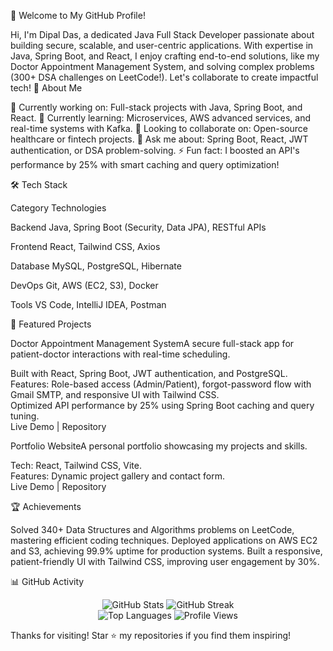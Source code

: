👋 Welcome to My GitHub Profile!

Hi, I'm Dipal Das, a dedicated Java Full Stack Developer passionate about building secure, scalable, and user-centric applications. With expertise in Java, Spring Boot, and React, I enjoy crafting end-to-end solutions, like my Doctor Appointment Management System, and solving complex problems (300+ DSA challenges on LeetCode!). Let's collaborate to create impactful tech!
🚀 About Me

🔭 Currently working on: Full-stack projects with Java, Spring Boot, and React.
🌱 Currently learning: Microservices, AWS advanced services, and real-time systems with Kafka.
👯 Looking to collaborate on: Open-source healthcare or fintech projects.
💬 Ask me about: Spring Boot, React, JWT authentication, or DSA problem-solving.
⚡ Fun fact: I boosted an API's performance by 25% with smart caching and query optimization!

🛠️ Tech Stack



Category
Technologies



Backend
Java, Spring Boot (Security, Data JPA), RESTful APIs


Frontend
React, Tailwind CSS, Axios


Database
MySQL, PostgreSQL, Hibernate


DevOps
Git, AWS (EC2, S3), Docker


Tools
VS Code, IntelliJ IDEA, Postman



🌟 Featured Projects

Doctor Appointment Management SystemA secure full-stack app for patient-doctor interactions with real-time scheduling.  

Built with React, Spring Boot, JWT authentication, and PostgreSQL.  
Features: Role-based access (Admin/Patient), forgot-password flow with Gmail SMTP, and responsive UI with Tailwind CSS.  
Optimized API performance by 25% using Spring Boot caching and query tuning.  
Live Demo | Repository


Portfolio WebsiteA personal portfolio showcasing my projects and skills.  

Tech: React, Tailwind CSS, Vite.  
Features: Dynamic project gallery and contact form.  
Live Demo | Repository



🏆 Achievements

Solved 340+ Data Structures and Algorithms problems on LeetCode, mastering efficient coding techniques.
Deployed applications on AWS EC2 and S3, achieving 99.9% uptime for production systems.
Built a responsive, patient-friendly UI with Tailwind CSS, improving user engagement by 30%.

📊 GitHub Activity

<div align="center">
  <img src="https://github-readme-stats.vercel.app/api?username=dipaldas8888&show_icons=true&theme=radical" alt="GitHub Stats" />
  <img src="https://github-readme-streak-stats.herokuapp.com/?user=dipaldas8888&theme=radical" alt="GitHub Streak" />
</div>
<div align="center">
  <img src="https://github-readme-stats.vercel.app/api/top-langs/?username=dipaldas8888&layout=compact&theme=radical" alt="Top Languages" />
  <img src="https://komarev.com/ghpvc/?username=dipaldas8888&color=green" alt="Profile Views" />
</div>


Thanks for visiting! Star ⭐ my repositories if you find them inspiring!
